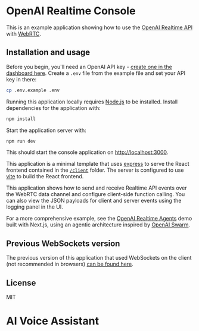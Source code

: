 # OpenAI Realtime Console

This is an example application showing how to use the [OpenAI Realtime API](https://platform.openai.com/docs/guides/realtime) with [WebRTC](https://platform.openai.com/docs/guides/realtime-webrtc).

## Installation and usage

Before you begin, you'll need an OpenAI API key - [create one in the dashboard here](https://platform.openai.com/settings/api-keys). Create a `.env` file from the example file and set your API key in there:

```bash
cp .env.example .env
```

Running this application locally requires [Node.js](https://nodejs.org/) to be installed. Install dependencies for the application with:

```bash
npm install
```

Start the application server with:

```bash
npm run dev
```

This should start the console application on [http://localhost:3000](http://localhost:3000).

This application is a minimal template that uses [express](https://expressjs.com/) to serve the React frontend contained in the [`/client`](./client) folder. The server is configured to use [vite](https://vitejs.dev/) to build the React frontend.

This application shows how to send and receive Realtime API events over the WebRTC data channel and configure client-side function calling. You can also view the JSON payloads for client and server events using the logging panel in the UI.

For a more comprehensive example, see the [OpenAI Realtime Agents](https://github.com/openai/openai-realtime-agents) demo built with Next.js, using an agentic architecture inspired by [OpenAI Swarm](https://github.com/openai/swarm).

## Previous WebSockets version

The previous version of this application that used WebSockets on the client (not recommended in browsers) [can be found here](https://github.com/openai/openai-realtime-console/tree/websockets).

## License

MIT

# AI Voice Assistant

<!-- Force deployment trigger - webhook test -->
